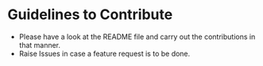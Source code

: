 # Guidelines to Contribute

- Please have a look at the README file and carry out the contributions in that manner.
- Raise Issues in case a feature request is to be done.
